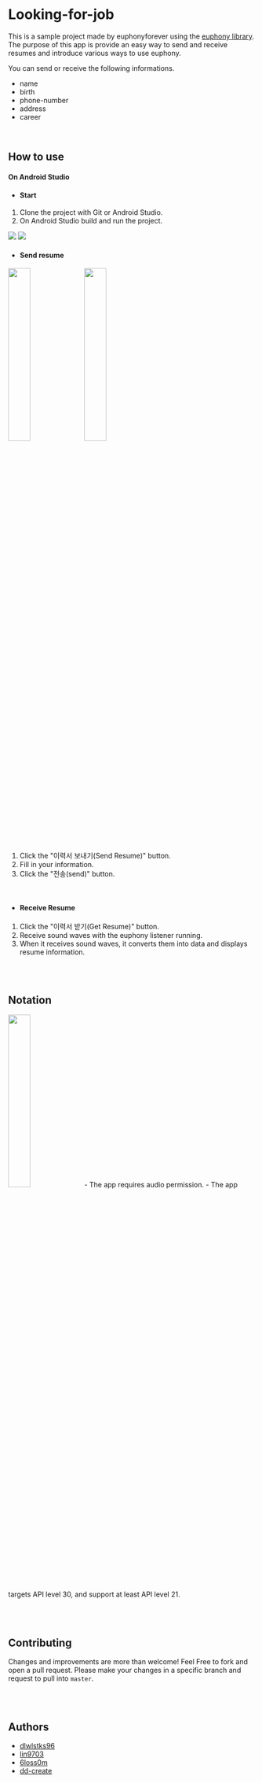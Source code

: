 # Looking-for-job

This is a sample project made by euphonyforever using the [euphony library](https://github.com/euphony-io/euphony). The purpose of this app is provide an easy way to send and receive resumes and introduce various ways to use euphony.<br>

You can send or receive the following informations.
- name
- birth
- phone-number
- address
- career
<br>

## How to use

#### On Android Studio

- #### Start
1. Clone the project with Git or Android Studio. 
2. On Android Studio build and run the project.
<img src="https://user-images.githubusercontent.com/75830400/131778692-aab1ffe0-0202-46be-8d32-7dc4e40a4444.png" /> 
<img src="https://user-images.githubusercontent.com/75830400/131778695-19db51fe-889d-4970-8032-eed85039ac66.png" />
<br>

- #### Send resume
<img src="https://user-images.githubusercontent.com/75830400/131777821-60c1009c-361b-4bbe-ac19-50df1790864c.png" width="30%" /> <img src="https://user-images.githubusercontent.com/75830400/131777825-57ab004f-de13-4b0f-936f-65cf94d41c8f.png" width="30%" />
<br>
1. Click the "이력서 보내기(Send Resume)" button.
2. Fill in your information.
3. Click the "전송(send)" button.
<br>

- #### Receive Resume
1. Click the "이력서 받기(Get Resume)" button.
2. Receive sound waves with the euphony listener running.
3. When it receives sound waves, it converts them into data and displays resume information.

<br><br>

## Notation
<img src="https://user-images.githubusercontent.com/75830400/131777830-46e0f862-be84-4c91-ab7a-4359e62bcc99.png" width="30%" />
- The app requires audio permission.
- The app targets API level 30, and support at least API level 21.

<br><br>

## Contributing
Changes and improvements are more than welcome! Feel Free to fork and open a pull request. Please make your changes in a specific branch and request to pull into `master`.

<br><br>

## Authors
- [dlwlstks96](https://github.com/dlwlstks96)
- [lin9703](https://github.com/lin9703)
- [6loss0m](https://github.com/6loss0m)
- [dd-create](https://github.com/dd-create)

